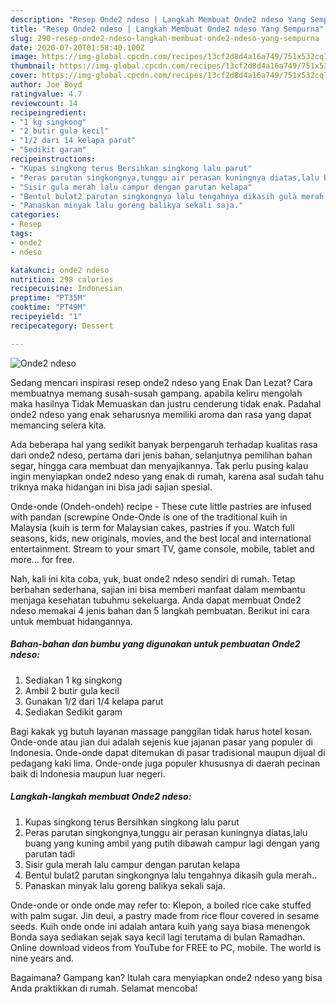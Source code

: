 ```yaml
---
description: "Resep Onde2 ndeso | Langkah Membuat Onde2 ndeso Yang Sempurna"
title: "Resep Onde2 ndeso | Langkah Membuat Onde2 ndeso Yang Sempurna"
slug: 290-resep-onde2-ndeso-langkah-membuat-onde2-ndeso-yang-sempurna
date: 2020-07-20T01:58:40.100Z
image: https://img-global.cpcdn.com/recipes/13cf2d8d4a16a749/751x532cq70/onde2-ndeso-foto-resep-utama.jpg
thumbnail: https://img-global.cpcdn.com/recipes/13cf2d8d4a16a749/751x532cq70/onde2-ndeso-foto-resep-utama.jpg
cover: https://img-global.cpcdn.com/recipes/13cf2d8d4a16a749/751x532cq70/onde2-ndeso-foto-resep-utama.jpg
author: Joe Boyd
ratingvalue: 4.7
reviewcount: 14
recipeingredient:
- "1 kg singkong"
- "2 butir gula kecil"
- "1/2 dari 14 kelapa parut"
- "Sedikit garam"
recipeinstructions:
- "Kupas singkong terus Bersihkan singkong lalu parut"
- "Peras parutan singkongnya,tunggu air perasan kuningnya diatas,lalu buang yang kuning ambil yang putih dibawah campur lagi dengan yang parutan tadi"
- "Sisir gula merah lalu campur dengan parutan kelapa"
- "Bentul bulat2 parutan singkongnya lalu tengahnya dikasih gula merah.."
- "Panaskan minyak lalu goreng balikya sekali saja."
categories:
- Resep
tags:
- onde2
- ndeso

katakunci: onde2 ndeso 
nutrition: 298 calories
recipecuisine: Indonesian
preptime: "PT35M"
cooktime: "PT49M"
recipeyield: "1"
recipecategory: Dessert

---
```



![Onde2 ndeso](https://img-global.cpcdn.com/recipes/13cf2d8d4a16a749/751x532cq70/onde2-ndeso-foto-resep-utama.jpg)

Sedang mencari inspirasi resep onde2 ndeso yang Enak Dan Lezat? Cara membuatnya memang susah-susah gampang. apabila keliru mengolah maka hasilnya Tidak Memuaskan dan justru cenderung tidak enak. Padahal onde2 ndeso yang enak seharusnya memiliki aroma dan rasa yang dapat memancing selera kita.

Ada beberapa hal yang sedikit banyak berpengaruh terhadap kualitas rasa dari onde2 ndeso, pertama dari jenis bahan, selanjutnya pemilihan bahan segar, hingga cara membuat dan menyajikannya. Tak perlu pusing kalau ingin menyiapkan onde2 ndeso yang enak di rumah, karena asal sudah tahu triknya maka hidangan ini bisa jadi sajian spesial.

Onde-onde (Ondeh-ondeh) recipe - These cute little pastries are infused with pandan (screwpine Onde-Onde is one of the traditional kuih in Malaysia (kuih is term for Malaysian cakes, pastries if you. Watch full seasons, kids, new originals, movies, and the best local and international entertainment. Stream to your smart TV, game console, mobile, tablet and more… for free.


Nah, kali ini kita coba, yuk, buat onde2 ndeso sendiri di rumah. Tetap berbahan sederhana, sajian ini bisa memberi manfaat dalam membantu menjaga kesehatan tubuhmu sekeluarga. Anda dapat membuat Onde2 ndeso memakai 4 jenis bahan dan 5 langkah pembuatan. Berikut ini cara untuk membuat hidangannya.

<!--inarticleads1-->

##### Bahan-bahan dan bumbu yang digunakan untuk pembuatan Onde2 ndeso:

1. Sediakan 1 kg singkong
1. Ambil 2 butir gula kecil
1. Gunakan 1/2 dari 1/4 kelapa parut
1. Sediakan Sedikit garam


Bagi kakak yg butuh layanan massage panggilan tidak harus hotel kosan. Onde-onde atau jian dui adalah sejenis kue jajanan pasar yang populer di Indonesia. Onde-onde dapat ditemukan di pasar tradisional maupun dijual di pedagang kaki lima. Onde-onde juga populer khususnya di daerah pecinan baik di Indonesia maupun luar negeri. 

<!--inarticleads2-->

##### Langkah-langkah membuat Onde2 ndeso:

1. Kupas singkong terus Bersihkan singkong lalu parut
1. Peras parutan singkongnya,tunggu air perasan kuningnya diatas,lalu buang yang kuning ambil yang putih dibawah campur lagi dengan yang parutan tadi
1. Sisir gula merah lalu campur dengan parutan kelapa
1. Bentul bulat2 parutan singkongnya lalu tengahnya dikasih gula merah..
1. Panaskan minyak lalu goreng balikya sekali saja.


Onde-onde or onde onde may refer to: Klepon, a boiled rice cake stuffed with palm sugar. Jin deui, a pastry made from rice flour covered in sesame seeds. Kuih onde onde ini adalah antara kuih yang saya biasa menengok Bonda saya sediakan sejak saya kecil lagi terutama di bulan Ramadhan. Online download videos from YouTube for FREE to PC, mobile. The world is nine years and. 

Bagaimana? Gampang kan? Itulah cara menyiapkan onde2 ndeso yang bisa Anda praktikkan di rumah. Selamat mencoba!
